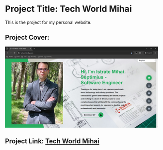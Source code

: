 # Project Title: Tech World Mihai

This is the project for my personal website.

## Project Cover:

![Project Cover](assets/images/tech_world_istrate_mihai.png)

## Project Link: [Tech World Mihai](https://techworldmihai.com/)
